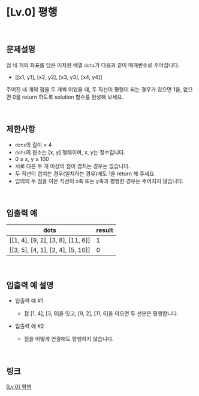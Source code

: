 # [Lv.0] 평행

<br>

## 문제설명
점 네 개의 좌표를 담은 이차원 배열 `dots`가 다음과 같이 매개변수로 주어집니다.

- [[x1, y1], [x2, y2], [x3, y3], [x4, y4]]

주어진 네 개의 점을 두 개씩 이었을 때, 두 직선이 평행이 되는 경우가 있으면 1을, 없으면 0을 return 하도록 solution 함수를 완성해 보세요.

<br>

## 제한사항
- `dots`의 길이 = 4
- `dots`의 원소는 [x, y] 형태이며, x, y는 정수입니다.
- 0 ≤ x, y ≤ 100
- 서로 다른 두 개 이상의 점이 겹치는 경우는 없습니다.
- 두 직선이 겹치는 경우(일치하는 경우)에도 1을 return 해 주세요.
- 임의의 두 점을 이은 직선이 x축 또는 y축과 평행한 경우는 주어지지 않습니다.

<br>

## 입출력 예
| dots | result |
|---|---|
| [[1, 4], [9, 2], [3, 8], [11, 6]] | 1 |
| [[3, 5], [4, 1], [2, 4], [5, 10]] | 0 |

<br>

## 입출력 예 설명
- 입출력 예 #1
    - 점 [1, 4], [3, 8]을 잇고, [9, 2], [11, 6]을 이으면 두 선분은 평행합니다.

- 입출력 예 #2
    - 점을 어떻게 연결해도 평행하지 않습니다.

<br>

## 링크
[[Lv.0] 평행](https://school.programmers.co.kr/learn/courses/30/lessons/120875)
